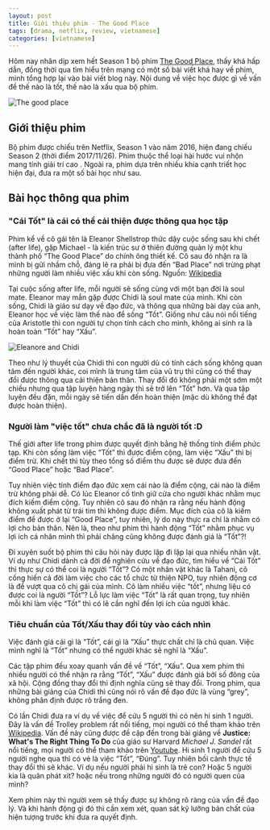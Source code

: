 ```yaml
---
layout: post
title: Giới thiệu phim - The Good Place
tags: [drama, netflix, review, vietnamese]
categories: [vietnamese]
---
```


Hôm nay nhân dịp xem hết Season 1 bộ phim [The Good Place](https://www.netflix.com/jp-en/title/80113701), thấy khá hấp dẫn, đồng thời qua tìm hiểu trên mạng có một số bài viết khá hay về phim, mình tổng hợp lại  vào bài viết blog này.  Nội dung về việc  học được gì về vấn đề  thế nào là tốt, thế nào là xấu qua bộ phim.

![The good place](http://images2.imgbox.com/2e/fd/zYXFbcbm_o.jpg "The good place")

## Giới thiệu phim

<script async src="//pagead2.googlesyndication.com/pagead/js/adsbygoogle.js"></script>
<ins class="adsbygoogle"
     style="display:block; text-align:center;"
     data-ad-layout="in-article"
     data-ad-format="fluid"
     data-ad-client="ca-pub-2750437710821247"
     data-ad-slot="8905029259"></ins>
<script>
     (adsbygoogle = window.adsbygoogle || []).push({});
</script>

 Bộ phim được chiếu trên Netflix, Season 1 vào năm 2016, hiện đang chiếu Season 2 (thời điểm 2017/11/26). Phim thuộc thể loại hài hước vui nhộn mang tính giải trí cao . Ngoài ra, phim dựa trên nhiều khía cạnh triết học hiện đại, đưa ra một số bài học như sau.

## Bài học thông qua phim

### "Cái Tốt" là cái có thể cải thiện được thông qua học tập

Phim kể về cô gái tên là Eleanor Shellstrop thức dậy cuộc sống sau khi chết (after life), gặp Michael - là kiến trúc sư ở thiên đường quản lý một khu thành phố “The Good Place” do chính ông thiết kế. Cô sau đó nhận ra là mình bị gửi nhầm chỗ, đáng lẽ ra phải bị đưa đến “Bad Place” nơi trừng phạt những người làm nhiều việc xấu khi còn sống.
Nguồn: [Wikipedia](https://en.wikipedia.org/wiki/The_Good_Place)

Tại cuộc sống after life, mỗi người sẽ sống cùng với một bạn đời là soul mate. Eleanor may mắn gặp được Chidi là soul mate của mình. Khi còn sống, Chidi là giáo sư dạy về đạo đức, và thông qua những bài dạy của anh, Eleanor học về việc làm thế nào để sống “Tốt”. Giống như câu nói nổi tiếng của Aristotle thì con người tự chọn tính cách cho mình, không ai sinh ra là hoàn toàn “Tốt” hay “Xấu”.

![Eleanore and Chidi](https://images2.imgbox.com/37/4f/7Hhe11X9_o.jpg "Eleanore and Chidi")

Theo như lý thuyết của Chidi thì con người dù có tính cách sống không quan tâm đến người khác, coi mình là trung tâm của vũ trụ thì cũng có thể thay đổi được thông qua cải thiện bản thân. Thay đổi đó không phải một sớm một chiều nhưng qua tập luyện hàng ngày thì sẽ trở lên “Tốt” hơn.  Và qua tập luyện đều đặn, mỗi ngày sẽ tiến dần đến hoàn thiện (mặc dù không thể đạt được hoàn thiện).

### Người làm "việc tốt" chưa chắc đã là người tốt  :D

Thế giới after life trong phim được quyết định bằng hệ thống tính điểm phức tạp. Khi còn sống làm việc “Tốt” thì được điểm cộng, làm việc “Xấu” thì bị điểm trừ. Khi chết thì tùy theo tổng số điểm thu được sẽ được đưa đến “Good Place” hoặc “Bad Place”.

Tuy nhiên việc tính điểm đạo đức xem cái nào là điểm cộng, cái nào là điểm trừ không phải dễ. Có lúc Eleanor cố tình giữ cửa cho người khác nhằm mục đích kiếm điểm cộng. Tuy nhiên cô sau đó nhận ra rằng nếu hành động không xuất phát từ trái tim thì không được điểm. Mục đích của cô là kiếm điểm để được ở lại “Good Place”, tuy nhiên, lý do này thực ra chỉ là nhằm có lợi cho bản thân. Nên là, theo như phim thì hành động “Tốt” nhằm phục vụ lợi ích cá nhân mình thì phải chăng cũng không được đánh giá là “Tốt”?!

Đi xuyên suốt bộ phim thì câu hỏi này được lặp đi lặp lại qua nhiều nhân vật. Ví dụ như Chidi dành cả đời để nghiên cứu về đạo đức, tìm hiểu về “Cái Tốt” thì thực sự có thể coi là người “Tốt”? Có một nhân vật khác là Tahani, cô cống hiến cả đời làm việc cho các tổ chức từ thiện NPO, tuy nhiên động cơ là để vượt qua cô chị gái của mình. Cô làm nhiều việc “tốt”, nhưng liệu có được coi là người “Tốt”? Lỗ lực làm việc “Tốt” là rất quan trọng, tuy nhiên mỗi khi làm việc “Tốt” thì có lẽ cần nghĩ đến lợi ích của người khác.

### Tiêu chuẩn của Tốt/Xấu thay đổi tùy vào cách nhìn

<script async src="//pagead2.googlesyndication.com/pagead/js/adsbygoogle.js"></script>
<ins class="adsbygoogle"
     style="display:block; text-align:center;"
     data-ad-layout="in-article"
     data-ad-format="fluid"
     data-ad-client="ca-pub-2750437710821247"
     data-ad-slot="8905029259"></ins>
<script>
     (adsbygoogle = window.adsbygoogle || []).push({});
</script>

Việc đánh giá cái gì là “Tốt”, cái gì là “Xấu” thực chất chỉ là chủ quan. Việc mình nghĩ là “Tốt” nhưng có thể người khác sẽ nghĩ là “Xấu”.

Các tập phim đều xoay quanh vấn đề về “Tốt”, “Xấu”. Qua xem phim thì nhiều người có thể nhận ra rằng “Tốt”, “Xấu” được đánh giá bởi số đông của xã hội. Cộng đồng thay đổi thì định nghĩa cũng sẽ thay đổi. Trong phim, qua những bài giảng của Chidi thì cũng nói rõ vấn đề đạo đức là vùng “grey”, không phân định được rõ trắng đen. 

Có lần Chidi đưa ra ví dụ về việc để cứu 5 người thì có nên hi sinh 1 người. Đây là vấn đề Trolley problem rất nổi tiếng, mọi người có thể tham khảo trên [Wikipedia](https://en.wikipedia.org/wiki/Trolley_problem "Wikipedia"). Vấn đề này cũng được đề cập đến trong bài giảng về **Justice: What's The Right Thing To Do** của giáo sư Harvard *Michael J. Sandel* rất nổi tiếng, mọi người có thể tham khảo trên [Youtube](https://www.youtube.com/watch?v=kBdfcR-8hEY "Youtube"). Hi sinh 1 người để cứu 5 người nghe qua thì có vẻ là việc “Tốt”, “Đúng”. Tuy nhiên bối cảnh thực tế thay đổi thì sẽ khác. Ví dụ nếu người phải hi sinh là trẻ con? Hoặc 5 người kia là quân phát xít? hoặc nếu trong những người đó có người quen của mình? 

Xem phim này thì người xem sẽ thấy được sự không rõ ràng của vấn đề đạo lý. Và khi hành động gì đó thì cần xem xét, quan sát kỹ lưỡng bản chất của hiện tượng trước khi đưa ra quyết định.
